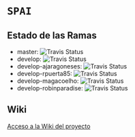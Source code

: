# `SPAI`

## Estado de las Ramas
* master: ![Travis Status](https://travis-ci.org/ajaragoneses/ECP2AlvaroAragoneses.svg?branch=master)
* develop: ![Travis Status](https://travis-ci.org/ajaragoneses/ECP2AlvaroAragoneses.svg?branch=develop)
* develop-ajaragoneses: ![Travis Status](https://travis-ci.org/ajaragoneses/ECP2AlvaroAragoneses.svg?branch=develop-ajaragoneses)
* develop-rpuerta85: ![Travis Status](https://travis-ci.org/ajaragoneses/ECP2AlvaroAragoneses.svg?branch=develop-rpuerta85)
* develop-magacoelho: ![Travis Status](https://travis-ci.org/ajaragoneses/ECP2AlvaroAragoneses.svg?branch=develop-magacoelho)
* develop-robinparadise: ![Travis Status](https://travis-ci.org/ajaragoneses/ECP2AlvaroAragoneses.svg?branch=develop-robinparadise)

## Wiki

[Acceso a la Wiki del proyecto](https://github.com/ajaragoneses/ECP2AlvaroAragoneses/wiki)
